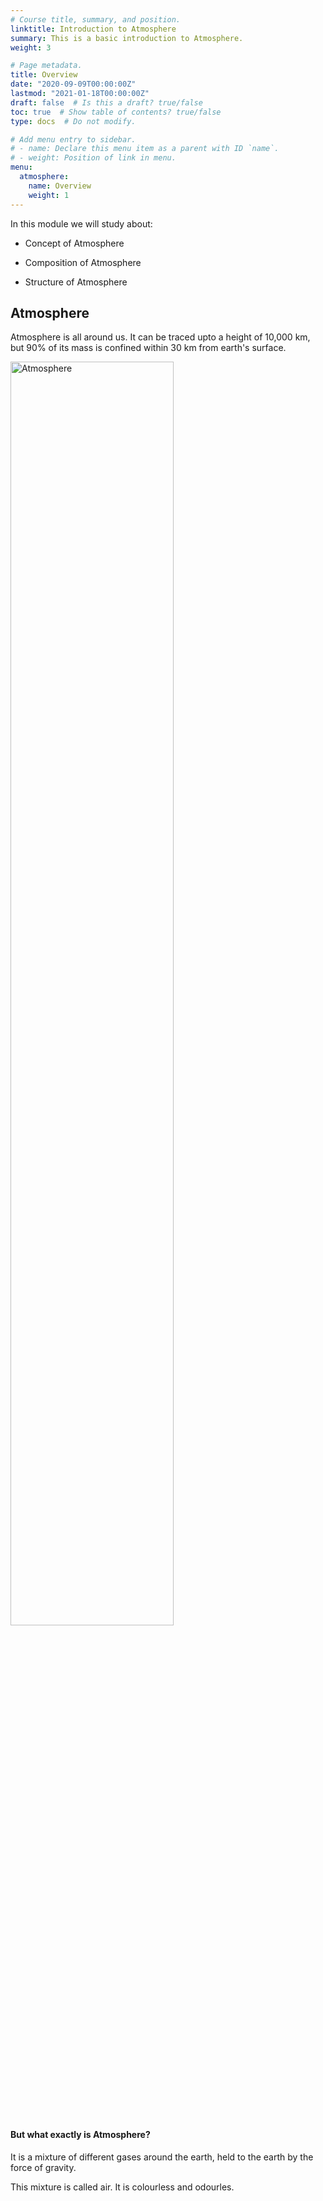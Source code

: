 ```yaml
---
# Course title, summary, and position.
linktitle: Introduction to Atmosphere
summary: This is a basic introduction to Atmosphere.
weight: 3

# Page metadata.
title: Overview
date: "2020-09-09T00:00:00Z"
lastmod: "2021-01-18T00:00:00Z"
draft: false  # Is this a draft? true/false
toc: true  # Show table of contents? true/false
type: docs  # Do not modify.

# Add menu entry to sidebar.
# - name: Declare this menu item as a parent with ID `name`.
# - weight: Position of link in menu.
menu:
  atmosphere:
    name: Overview
    weight: 1
---
```


In this module we will study about:

- Concept of Atmosphere

- Composition of Atmosphere

- Structure of Atmosphere

## Atmosphere

Atmosphere is all around us. It can be traced upto a height of 10,000 km, but 90% of its mass is confined within 30 km from earth's surface.

<img src="../../../media/climatology/atmosphere.jpg" alt="Atmosphere" style="width:72%;height:72%;">

#### But what exactly is Atmosphere?

It is a mixture of different gases around the earth, held to the earth by the force of gravity.

This mixture is called air. It is colourless and odourles.





